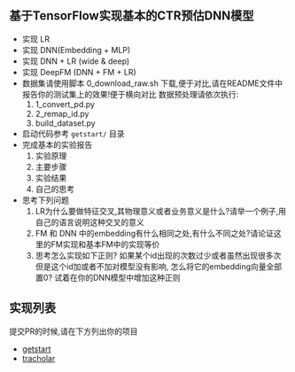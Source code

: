 ## 基于TensorFlow实现基本的CTR预估DNN模型
- 实现 LR
- 实现 DNN(Embedding + MLP)
- 实现 DNN + LR (wide & deep)
- 实现 DeepFM (DNN + FM + LR)
- 数据集请使用脚本 0_download_raw.sh 下载,便于对比,请在README文件中报告你的测试集上的效果!便于横向对比
  数据预处理请依次执行:
   1. 1_convert_pd.py 
   2. 2_remap_id.py
   3. build_dataset.py
- 启动代码参考 `getstart/` 目录
- 完成基本的实验报告
    1. 实验原理
    2. 主要步骤
    3. 实验结果
    4. 自己的思考
- 思考下列问题
    1. LR为什么要做特征交叉,其物理意义或者业务意义是什么?请举一个例子,用自己的语言说明这种交叉的意义
    2. FM 和 DNN 中的embedding有什么相同之处,有什么不同之处?请论证这里的FM实现和基本FM中的实现等价
    3. 思考怎么实现如下正则? 如果某个id出现的次数过少或者虽然出现很多次但是这个id加或者不加对模型没有影响, 怎么将它的embedding向量全部置0? 试着在你的DNN模型中增加这种正则
    
## 实现列表
提交PR的时候,请在下方列出你的项目

- [getstart](getstart/)
- [tracholar](tracholar/)